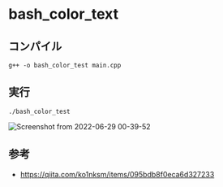 # bash_color_text
## コンパイル
```
g++ -o bash_color_test main.cpp
```

## 実行
```
./bash_color_test
```

![Screenshot from 2022-06-29 00-39-52](https://user-images.githubusercontent.com/64528610/176222063-12e36502-7411-44ca-9317-174bc1e70b4c.png)



## 参考
- https://qiita.com/ko1nksm/items/095bdb8f0eca6d327233
